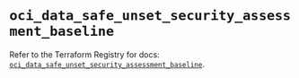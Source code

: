 # `oci_data_safe_unset_security_assessment_baseline`

Refer to the Terraform Registry for docs: [`oci_data_safe_unset_security_assessment_baseline`](https://registry.terraform.io/providers/oracle/oci/6.18.0/docs/resources/data_safe_unset_security_assessment_baseline).
